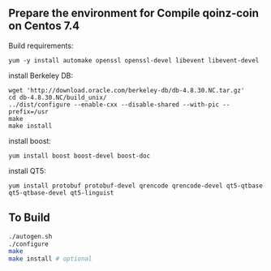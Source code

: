 Prepare the environment for Compile qoinz-coin on Centos 7.4
---------------------

Build requirements:
```
yum -y install automake openssl openssl-devel libevent libevent-devel
```

install Berkeley DB:
```
wget 'http://download.oracle.com/berkeley-db/db-4.8.30.NC.tar.gz'
cd db-4.8.30.NC/build_unix/
../dist/configure --enable-cxx --disable-shared --with-pic --prefix=/usr
make
make install
```

install boost:
```
yum install boost boost-devel boost-doc
```

install QT5:
```
yum install protobuf protobuf-devel qrencode qrencode-devel qt5-qtbase qt5-qtbase-devel qt5-linguist
```

To Build
---------------------

```bash
./autogen.sh
./configure
make
make install # optional
```
